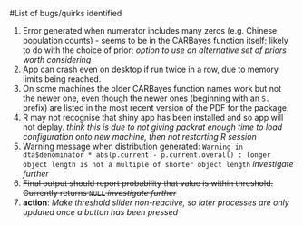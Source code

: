 #List of bugs/quirks identified
1. Error generated when numerator includes many zeros (e.g. Chinese population counts) - seems to be in the CARBayes function itself; 
likely to do with the choice of prior; *option to use an alternative set of priors worth considering*
2. App can crash even on desktop if run twice in a row, due to memory limits being reached. 
3. On some machines the older CARBayes function names work but not the newer one, even though the newer ones (beginning with an 
`S.` prefix) are listed in the most recent version of the PDF for the package.
4. R may not recognise that shiny app has been installed and so app will not deplay. *think this is due to not giving packrat 
enough time to load configuration onto new machine, then not restarting R session*
5. Warning message when distribution generated: `Warning in dta$denominator * abs(p.current - p.current.overall) :
  longer object length is not a multiple of shorter object length` *investigate further*
6. ~~Final output should report probability that value is within threshold. Currently returns `NULL` *investigate further*~~
7. **action**: *Make threshold slider non-reactive, so later processes are only updated once a button has been pressed* 
